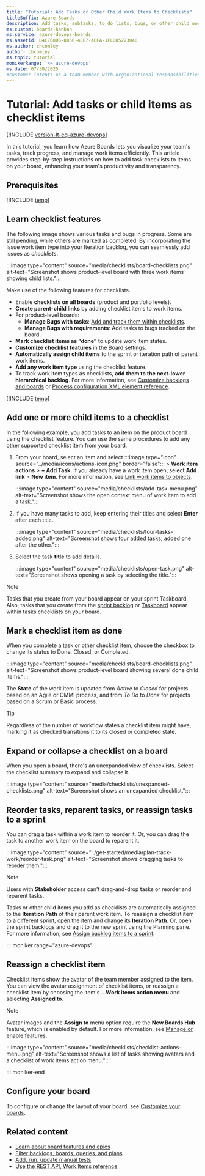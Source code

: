 ```yaml
---
title: "Tutorial: Add Tasks or Other Child Work Items to Checklists"
titleSuffix: Azure Boards
description: Add tasks, subtasks, to do lists, bugs, or other child work items as checklists to your board for lightweight tracking in Azure Board and Azure DevOps.
ms.custom: boards-kanban 
ms.service: azure-devops-boards
ms.assetid: D4CE68D6-8056-4CB7-ACFA-1FCD05223040 
ms.author: chcomley
author: chcomley
ms.topic: tutorial
monikerRange: '<= azure-devops'
ms.date: 07/30/2025
#customer intent: As a team member with organizational responsibilities, I want to use Azure Boards to visualize tasks, track progress, and manage work items efficiently.
---
```


# Tutorial: Add tasks or child items as checklist items

[!INCLUDE [version-lt-eq-azure-devops](../../includes/version-lt-eq-azure-devops.md)]

In this tutorial, you learn how Azure Boards lets you visualize your team's tasks, track progress, and manage work items efficiently. This article provides step-by-step instructions on how to add task checklists to items on your board, enhancing your team's productivity and transparency.

## Prerequisites

[!INCLUDE [temp](../includes/prerequisites-kanban.md)]

## Learn checklist features

The following image shows various tasks and bugs in progress. Some are still pending, while others are marked as completed. By incorporating the Issue work item type into your Iteration backlog, you can seamlessly add issues as *checklists*.

:::image type="content" source="media/checklists/board-checklists.png" alt-text="Screenshot shows product-level board with three work items showing child lists.":::

Make use of the following features for checklists. 

- Enable **checklists on all boards** (product and portfolio levels).
- **Create parent-child links** by adding checklist items to work items.
- For product-level boards:
  - **Manage Bugs with tasks**: [Add and track them within checklists](../../organizations/settings/show-bugs-on-backlog.md).
  - **Manage Bugs with requirements**: Add tasks to bugs tracked on the board.
- **Mark checklist items as “done”** to update work item states.
- **Customize checklist features** in the [Board settings](customize-cards.md).
- **Automatically assign child items** to the sprint or iteration path of parent work items.
- **Add any work item type** using the checklist feature.
- To track work item types as checklists, **add them to the next-lower hierarchical backlog**. For more information, see [Customize backlogs and boards](../../organizations/settings/work/customize-process-backlogs-boards.md) or [Process configuration XML element reference](../../reference/xml/process-configuration-xml-element.md).

[!INCLUDE [temp](../includes/open-kanban-board.md)]

## Add one or more child items to a checklist

In the following example, you add tasks to an item on the product board using the checklist feature. You can use the same procedures to add any other supported checklist item from your board.

1. From your board, select an item and select :::image type="icon" source="../media/icons/actions-icon.png" border="false"::: > **Work item actions** > **+ Add Task**. If you already have a work item open, select **Add link** > **New item**. For more information, see [Link work items to objects](../backlogs/add-link.md).

    :::image type="content" source="media/checklists/add-task-menu.png" alt-text="Screenshot shows the open context menu of work item to add a task.":::

1. If you have many tasks to add, keep entering their titles and select **Enter** after each title.  

    :::image type="content" source="media/checklists/four-tasks-added.png" alt-text="Screenshot shows four added tasks, added one after the other.":::
    
3. Select the task **title** to add details. 
    
    :::image type="content" source="media/checklists/open-task.png" alt-text="Screenshot shows opening a task by selecting the title.":::

> [!NOTE]
> Tasks that you create from your board appear on your sprint Taskboard. Also, tasks that you create from the [sprint backlog](../sprints/assign-work-sprint.md) or [Taskboard](../sprints/task-board.md) appear within tasks checklists on your board.  

## Mark a checklist item as done 

When you complete a task or other checklist item, choose the checkbox to change its status to Done, Closed, or Completed. 

:::image type="content" source="media/checklists/board-checklists.png" alt-text="Screenshot shows product-level board showing several done child items.":::

The **State** of the work item is updated from *Active* to *Closed* for projects based on an Agile or CMMI process, and from *To Do* to *Done* for projects based on a Scrum or Basic process. 

> [!TIP]
> Regardless of the number of workflow states a checklist item might have, marking it as checked transitions it to its closed or completed state.

## Expand or collapse a checklist on a board

When you open a board, there's an unexpanded view of checklists. Select the checklist summary to expand and collapse it. 

:::image type="content" source="media/checklists/unexpanded-checklists.png" alt-text="Screenshot shows an unexpanded checklist.":::

## Reorder tasks, reparent tasks, or reassign tasks to a sprint 

You can drag a task within a work item to reorder it. Or, you can drag the task to another work item on the board to reparent it. 

:::image type="content" source="../get-started/media/plan-track-work/reorder-task.png" alt-text="Screenshot shows dragging tasks to reorder them.":::

> [!NOTE]   
> Users with **Stakeholder** access can't drag-and-drop tasks or reorder and reparent tasks.

Tasks or other child items you add as checklists are automatically assigned to the **Iteration Path** of their parent work item. To reassign a checklist item to a different sprint, open the item and change its **Iteration Path**. Or, open the sprint backlogs and drag it to the new sprint using the Planning pane. For more information, see [Assign backlog items to a sprint](../sprints/assign-work-sprint.md).  

<a id="checklist-actions"></a> 

::: moniker range="azure-devops"

## Reassign a checklist item

Checklist items show the avatar of the team member assigned to the item. You can view the avatar assignment of checklist items, or reassign a checklist item by choosing the item's &hellip;**Work items action menu** and selecting **Assigned to**.

> [!NOTE]
> Avatar images and the **Assign to** menu option require the **New Boards Hub** feature, which is enabled by default. For more information, see [Manage or enable features](../../project/navigation/preview-features.md).

:::image type="content" source="media/checklists/checklist-actions-menu.png" alt-text="Screenshot shows a list of tasks showing avatars and a checklist of work items action menu.":::

::: moniker-end

## Configure your board

To configure or change the layout of your board, see [Customize your boards](../configure-customize.md). 

## Related content

- [Learn about board features and epics](kanban-epics-features-stories.md)
- [Filter backlogs, boards, queries, and plans](../backlogs/filter-backlogs-boards-plans.md)
- [Add, run, update manual tests](add-run-update-tests.md)
- [Use the REST API, Work Items reference](/rest/api/azure/devops/wit/work-items/create)
